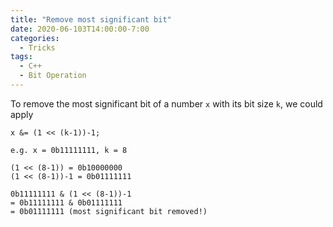 ```yaml
---
title: "Remove most significant bit"
date: 2020-06-103T14:00:00-7:00
categories:
  - Tricks
tags:
  - C++
  - Bit Operation
---
```


To remove the most significant bit of a number ```x``` with its bit size ```k```, we could apply

```
x &= (1 << (k-1))-1;
```
```
e.g. x = 0b11111111, k = 8

(1 << (8-1)) = 0b10000000
(1 << (8-1))-1 = 0b01111111

0b11111111 & (1 << (8-1))-1
= 0b11111111 & 0b01111111
= 0b01111111 (most significant bit removed!)
```
